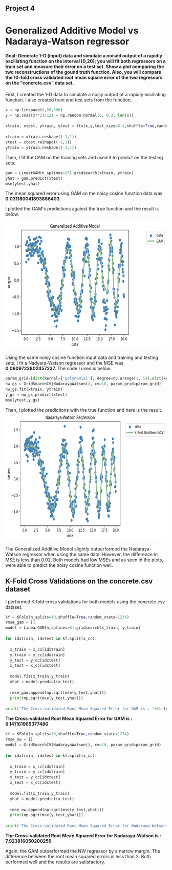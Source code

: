 ## Project 4
# Generalized Additive Model vs Nadaraya-Watson regressor
#### Goal: Generate 1-D (input) data and simulate a noised output of a rapidly oscillating function on the interval [0,20]; you will fit both regressors on a train set and measure their error on a test set. Show a plot comparing the two reconstructions of the gound truth function. Also, you will compare the 10-fold cross validated root mean square error of the two regressors on the "concrete.csv" data set.


First, I created the 1-D data to simulate a noisy output of a rapidly oscillating function. I also created train and test sets from the function.
```Python
x = np.linspace(0,20,500)
y = np.cos((x**2)/12) + np.random.normal(0, 0.2, len(x))

xtrain, xtest, ytrain, ytest = tts(x,y,test_size=0.2,shuffle=True,random_state=123)

xtrain = xtrain.reshape((-1,1))
xtest = xtest.reshape((-1,1))
ytrain = ytrain.reshape((-1,1))
```
Then, I fit the GAM on the training sets and used it to predict on the testing sets. 
```Python
gam = LinearGAM(n_splines=25).gridsearch(xtrain, ytrain)
yhat = gam.predict(xtest)
mse(ytest,yhat)
```
The mean squared error using GAM on the noisy cosine function data was **0.031180041893866403.**

I plotted the GAM's predictions against the true function and the result is below.

<img src="project4plots/gam1.png" width="700" height="400" /> 

Using the same noisy cosine function input data and training and testing sets, I fit a Nadyara-Watson regressor and the MSE was **0.0609723802457237.** The code I used is below.
```Python
param_grid=[dict(kernel=['polynomial'], degree=np.arange(1, 5)),dict(kernel=['rbf'], gamma=np.logspace(-5, 5, 100))]
nw_gs = GridSearchCV(NadarayaWatson(), cv=10, param_grid=param_grid)
nw_gs.fit(xtrain, ytrain)
y_gs = nw_gs.predict(xtest)
mse(ytest,y_gs)
```
Then, I plotted the predictions with the true function and here is the result. 
<img src="project4plots/download.png" width="700" height="400" /> 

The Generalized Additive Model slightly outperformed the Nadaraya-Watson regressor when using the same data. However, the difference in MSE is less than 0.02. Both models had low MSEs and as seen in the plots, were able to predict the noisy cosine function well.

## K-Fold Cross Validations on the concrete.csv dataset
I performed K-fold cross validations for both models using the concrete.csv dataset. 

```Python
kf = KFold(n_splits=10,shuffle=True,random_state=1234)
rmse_gam = []
model = LinearGAM(n_splines=6).gridsearch(x_train, y_train)

for idxtrain, idxtest in kf.split(x_cc):

  x_train = x_cc[idxtrain]
  y_train = y_cc[idxtrain]
  y_test = y_cc[idxtest]
  x_test = x_cc[idxtest]

  model.fit(x_train,y_train)
  yhat = model.predict(x_test)

  rmse_gam.append(np.sqrt(mse(y_test,yhat)))
  print(np.sqrt(mse(y_test,yhat)))

print('The Cross-validated Root Mean Squared Error for GAM is : '+str(np.mean(rmse_gam)))
```
**The Cross-validated Root Mean Squared Error for GAM is : 6.141161965377486**
```Python
kf = KFold(n_splits=10,shuffle=True,random_state=1234)
rmse_nw = []
model = GridSearchCV(NadarayaWatson(), cv=10, param_grid=param_grid)

for idxtrain, idxtest in kf.split(x_cc):

  x_train = x_cc[idxtrain]
  y_train = y_cc[idxtrain]
  y_test = y_cc[idxtest]
  x_test = x_cc[idxtest]

  model.fit(x_train,y_train)
  yhat = model.predict(x_test)

  rmse_nw.append(np.sqrt(mse(y_test,yhat)))
  print(np.sqrt(mse(y_test,yhat)))

print('The Cross-validated Root Mean Squared Error for Nadaraya-Watson is : '+str(np.mean(rmse_nw)))
```
**The Cross-validated Root Mean Squared Error for Nadaraya-Watson is : 7.923816050200259**

Again, the GAM outperformed the NW regressor by a narrow margin. The difference between the root mean squared errors is less than 2. Both performed well and the results are satisfactory.
